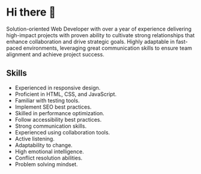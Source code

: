 # Hi there 👋

Solution-oriented Web Developer with over a year of experience delivering high-impact projects with proven ability to cultivate strong relationships that enhance collaboration and drive strategic goals. Highly adaptable in fast-paced environments, leveraging great communication skills to ensure team alignment and achieve project success.

## Skills

- Experienced in responsive design.          
- Proficient in HTML, CSS, and JavaScript.
- Familiar with testing tools.
- Implement SEO best practices.
- Skilled in performance optimization.
- Follow accessibility best practices.
- Strong communication skills.
- Experienced using collaboration tools.
- Active listening.
- Adaptability to change.
- High emotional intelligence.
- Conflict resolution abilities.
- Problem solving mindset.
